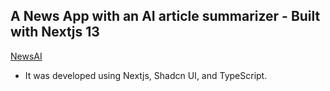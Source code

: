 ## A News App with an AI article summarizer - Built with Nextjs 13

[NewsAI](https://mynewsai.vercel.app/)

- It was developed using Nextjs, Shadcn UI, and TypeScript.

